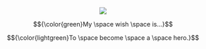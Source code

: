 ## 

<p align="center">
<img src="https://files.catbox.moe/ldk5i0.jpeg" /></p>

<p align="center">
$${\color{green}My \space wish \space is…}$$
  
<p align="center">
$${\color{lightgreen}To \space become \space a \space hero.}$$






